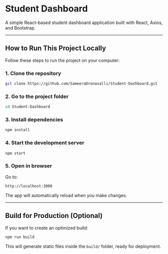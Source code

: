 #  Student Dashboard

A simple React-based student dashboard application built with React, Axios, and Bootstrap.

---

## How to Run This Project Locally

Follow these steps to run the project on your computer:

### 1. Clone the repository

```bash
git clone https://github.com/SameeraDronavalli/Student-Dashboard.git
```

### 2. Go to the project folder

```bash
cd Student-Dashboard
```

### 3. Install dependencies

```bash
npm install
```

### 4. Start the development server

```bash
npm start
```

### 5. Open in browser

Go to:

```
http://localhost:3000
```

The app will automatically reload when you make changes.

---

## Build for Production (Optional)

If you want to create an optimized build:

```bash
npm run build
```

This will generate static files inside the `build/` folder, ready for deployment.

